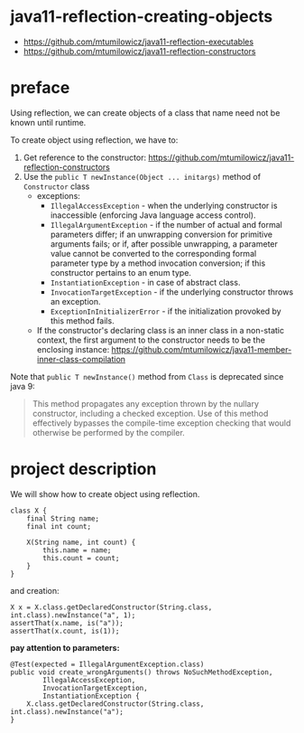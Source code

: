 # java11-reflection-creating-objects

* https://github.com/mtumilowicz/java11-reflection-executables
* https://github.com/mtumilowicz/java11-reflection-constructors

# preface
Using reflection, we can create objects of a class that name need not be known 
until runtime.

To create object using reflection, we have to:
1. Get reference to the constructor: https://github.com/mtumilowicz/java11-reflection-constructors
1. Use the `public T newInstance(Object ... initargs)` method of `Constructor` class
    * exceptions:
         * `IllegalAccessException` - when the underlying
                     constructor is inaccessible (enforcing Java 
                     language access control).
         * `IllegalArgumentException` - if the number of actual
                     and formal parameters differ; if an unwrapping
                     conversion for primitive arguments fails; or if,
                     after possible unwrapping, a parameter value
                     cannot be converted to the corresponding formal
                     parameter type by a method invocation conversion; if
                     this constructor pertains to an enum type.
         * `InstantiationException` - in case of abstract class.
         * `InvocationTargetException` - if the underlying constructor
                     throws an exception.
         * `ExceptionInInitializerError` - if the initialization provoked
                     by this method fails.
    * If the constructor's declaring class is an inner class in a
      non-static context, the first argument to the constructor needs
      to be the enclosing instance: https://github.com/mtumilowicz/java11-member-inner-class-compilation

Note that `public T newInstance()` method from `Class` is
deprecated since java 9:
> This method propagates any exception thrown by the
  nullary constructor, including a checked exception.  Use of
  this method effectively bypasses the compile-time exception
  checking that would otherwise be performed by the compiler.

# project description
We will show how to create object using reflection.
```
class X {
    final String name;
    final int count;

    X(String name, int count) {
        this.name = name;
        this.count = count;
    }
}
```
and creation:
```
X x = X.class.getDeclaredConstructor(String.class, int.class).newInstance("a", 1);
assertThat(x.name, is("a"));
assertThat(x.count, is(1));
```
**pay attention to parameters:**
```
@Test(expected = IllegalArgumentException.class)
public void create_wrongArguments() throws NoSuchMethodException,
        IllegalAccessException,
        InvocationTargetException,
        InstantiationException {
    X.class.getDeclaredConstructor(String.class, int.class).newInstance("a");
}
```